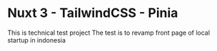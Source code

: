# Nuxt 3 - TailwindCSS - Pinia

This is technical test project
The test is to revamp front page of local startup in indonesia
